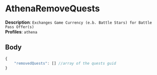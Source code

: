 # AthenaRemoveQuests

**Description**: `Exchanges Game Currency (e.b. Battle Stars) for Battle Pass Offer(s)` \
**Profiles**: `athena`

## Body
```js
{
    "removedQuests": [] //array of the quests guid
}
```
